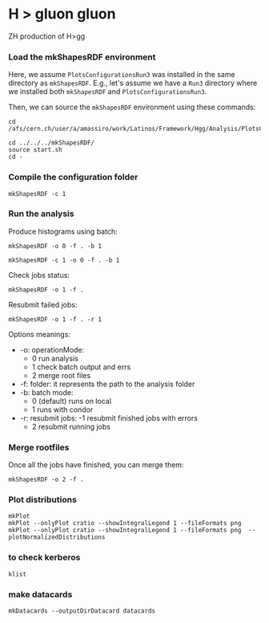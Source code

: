 # H > gluon gluon

ZH production of H>gg

### Load the mkShapesRDF environment

Here, we assume `PlotsConfigurationsRun3` was installed in the same directory as `mkShapesRDF`. E.g., let's assume we have a `Run3` directory where we installed both `mkShapesRDF` and `PlotsConfigurationsRun3`.

Then, we can source the `mkShapesRDF` environment using these commands:

    cd /afs/cern.ch/user/a/amassiro/work/Latinos/Framework/Hgg/Analysis/PlotsConfigurationsRun3/Hgg/2018UL

    cd ../../../mkShapesRDF/
    source start.sh
    cd -

    
### Compile the configuration folder

    mkShapesRDF -c 1

### Run the analysis

Produce histograms using batch:

    mkShapesRDF -o 0 -f . -b 1
    
    mkShapesRDF -c 1 -o 0 -f . -b 1
    

Check jobs status:

    mkShapesRDF -o 1 -f .

Resubmit failed jobs:

    mkShapesRDF -o 1 -f . -r 1

Options meanings:
- -o: operationMode:
    - 0 run analysis
    - 1 check batch output and errs
    - 2 merge root files
- -f: folder: it represents the path to the analysis folder
- -b: batch mode:
    - 0 (default) runs on local
    - 1 runs with condor
- -r: resubmit jobs:
    -1 resubmit finished jobs with errors
   - 2 resubmit running jobs

### Merge rootfiles

Once all the jobs have finished, you can merge them:

    mkShapesRDF -o 2 -f .

### Plot distributions

    mkPlot
    mkPlot --onlyPlot cratio --showIntegralLegend 1 --fileFormats png   
    mkPlot --onlyPlot cratio --showIntegralLegend 1 --fileFormats png  --plotNormalizedDistributions
    

### to check kerberos

    klist
    

### make datacards
    
    mkDatacards --outputDirDatacard datacards


    
    
    
    
